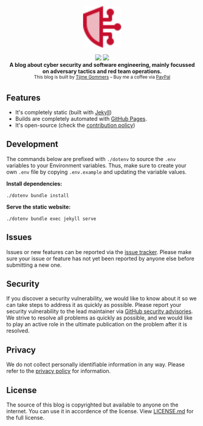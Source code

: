 <p align="center">
    <img src="https://raw.githubusercontent.com/tijme/blog-v2/master/img/logo.svg" width="100"/>
</p>
<p align="center">
    <a href="https://github.com/tijme/blog-v2/blob/master/LICENSE.md"><img src="https://raw.finnwea.com/shield/?firstText=Source&secondText=Licensed" /></a>
    <a href="https://github.com/tijme/blog-v2/releases"><img src="https://raw.finnwea.com/vector-shields-v1/?typeKey=SemverVersion&typeValue1=tijme&typeValue2=blog&typeValue4=Release&cache=4"></a>
    <br/>
    <b>A blog about cyber security and software engineering, mainly focussed on adversary tactics and red team operations.</b>
    <br/>
    <sup>This blog is built by <a href="https://www.linkedin.com/in/tijme/">Tijme Gommers</a> – Buy me a coffee via <a href="https://www.paypal.me/tijmegommers">PayPal</a></sup>
    <br/>
</p>

## Features

* It's completely static (built with [Jekyll](https://jekyllrb.com/))
* Builds are completely automated with [GitHub Pages](https://pages.github.com/).
* It's open-source (check the [contribution policy](https://github.com/tijme/blog-v2/blob/master/CONTRIBUTING.md))

## Development

The commands below are prefixed with `./dotenv` to source the `.env` variables to your Environment variables. Thus, make sure to create your own `.env` file by copying `.env.example` and updating the variable values.

**Install dependencies:**

    ./dotenv bundle install

**Serve the static website:**

    ./dotenv bundle exec jekyll serve

## Issues

Issues or new features can be reported via the [issue tracker](https://github.com/tijme/blog-v2/issues). Please make sure your issue or feature has not yet been reported by anyone else before submitting a new one.

## Security

If you discover a security vulnerability, we would like to know about it so we can take steps to address it as quickly as possible. Please report your security vulnerability to the lead maintainer via [GitHub security advisories](https://github.com/tijme/blog-v2/security/advisories/new). We strive to resolve all problems as quickly as possible, and we would like to play an active role in the ultimate publication on the problem after it is resolved.

## Privacy

We do not collect personally identifiable information in any way. Please refer to the [privacy policy](https://github.com/tijme/blog-v2/blob/master/PRIVACY.md) for information.

## License

The source of this blog is copyrighted but available to anyone on the internet. You can use it in accordence of the license. View [LICENSE.md](https://github.com/tijme/blog-v2/blob/master/LICENSE.md) for the full license.
